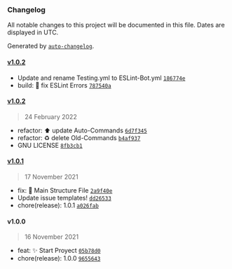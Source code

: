 ### Changelog

All notable changes to this project will be documented in this file. Dates are displayed in UTC.

Generated by [`auto-changelog`](https://github.com/CookPete/auto-changelog).

#### [v1.0.2](https://github.com/OnlyAlec/Discord-BcK-Server/compare/v1.0.2...v1.0.2)

- Update and rename Testing.yml to ESLint-Bot.yml [`186774e`](https://github.com/OnlyAlec/Discord-BcK-Server/commit/186774ea15d4eacd263cd28a34a39ef7103c8f2e)
- build: :rocket: fix ESLint Errors [`787540a`](https://github.com/OnlyAlec/Discord-BcK-Server/commit/787540abade2249f114e50ed6398e7b9bc210b22)

#### [v1.0.2](https://github.com/OnlyAlec/Discord-BcK-Server/compare/v1.0.1...v1.0.2)

> 24 February 2022

- refactor: :arrow_up: update Auto-Commands [`6d7f345`](https://github.com/OnlyAlec/Discord-BcK-Server/commit/6d7f345b6457418401976f8f2dd7cb70c4bc0915)
- refactor: :recycle: delete Old-Commands [`b4af937`](https://github.com/OnlyAlec/Discord-BcK-Server/commit/b4af937418ab726b1aa62fc4a3b2e1526d37543d)
- GNU LICENSE [`8fb3cb1`](https://github.com/OnlyAlec/Discord-BcK-Server/commit/8fb3cb1204f57ad0eee45215853efe114f3ac282)

#### [v1.0.1](https://github.com/OnlyAlec/Discord-BcK-Server/compare/v1.0.0...v1.0.1)

> 17 November 2021

- fix: :memo: Main Structure File [`2a9f40e`](https://github.com/OnlyAlec/Discord-BcK-Server/commit/2a9f40ee6403fc31d1ff938a787dcfeb9ae729e0)
- Update issue templates! [`dd26533`](https://github.com/OnlyAlec/Discord-BcK-Server/commit/dd26533f8fab7591d1a254411fb772298dd6d938)
- chore(release): 1.0.1 [`a026fab`](https://github.com/OnlyAlec/Discord-BcK-Server/commit/a026fabef53774e5a9b41d8ef96e19d99a09016f)

#### v1.0.0

> 16 November 2021

- feat: :sparkles: Start Proyect [`05b78d0`](https://github.com/OnlyAlec/Discord-BcK-Server/commit/05b78d09ca977b62a127c51707610511c2f96d36)
- chore(release): 1.0.0 [`9655643`](https://github.com/OnlyAlec/Discord-BcK-Server/commit/965564348f694ea045b35a230b1777bdc59ddf99)

